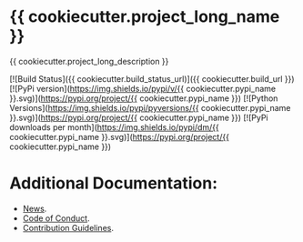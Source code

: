 # {{ cookiecutter.project_long_name }}
{{ cookiecutter.project_long_description }}

[![Build Status]({{ cookiecutter.build_status_url)]({{ cookiecutter.build_url }})
[![PyPi version](https://img.shields.io/pypi/v/{{ cookiecutter.pypi_name }}.svg)](https://pypi.org/project/{{ cookiecutter.pypi_name }})
[![Python Versions](https://img.shields.io/pypi/pyversions/{{ cookiecutter.pypi_name }}.svg)](https://pypi.org/project/{{ cookiecutter.pypi_name }})
[![PyPi downloads per month](https://img.shields.io/pypi/dm/{{ cookiecutter.pypi_name }}.svg)](https://pypi.org/project/{{ cookiecutter.pypi_name }})

# Additional Documentation:
* [News](NEWS.rst).
* [Code of Conduct](CODE_OF_CONDUCT.md).
* [Contribution Guidelines](CONTRIBUTING.md).
